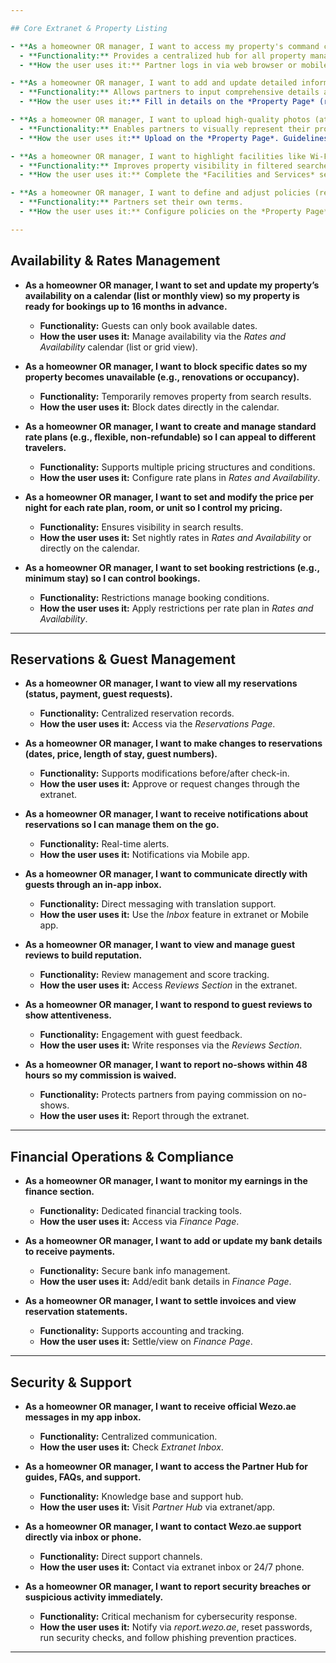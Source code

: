 ```yaml
---

## Core Extranet & Property Listing

- **As a homeowner OR manager, I want to access my property's command center (extranet/app) so I can manage my listing on the platform.**  
  - **Functionality:** Provides a centralized hub for all property management activities. It serves as the primary interface for partners to control their listing. For partners managing multiple properties, a "group extranet" allows for bulk changes, although individual updates may still be necessary.  
  - **How the user uses it:** Partner logs in via web browser or mobile app to manage availability, listings, and guest communications.

- **As a homeowner OR manager, I want to add and update detailed information about my property (e.g., rooms, facilities) so Wezo.ae can automatically generate descriptions.**  
  - **Functionality:** Allows partners to input comprehensive details about their accommodation. Wezo.ae auto-generates property descriptions.  
  - **How the user uses it:** Fill in details on the *Property Page* (rooms, amenities, layout). Example: highlight Wi-Fi for business travelers.

- **As a homeowner OR manager, I want to upload high-quality photos (at least five, no watermarks) so I can attract travelers and set clear expectations.**  
  - **Functionality:** Enables partners to visually represent their property. Photos drive booking decisions.  
  - **How the user uses it:** Upload on the *Property Page*. Guidelines: show current appearance, include all spaces, avoid text, logos, or sensitive data.

- **As a homeowner OR manager, I want to highlight facilities like Wi-Fi so my property matches travelers’ search criteria.**  
  - **Functionality:** Improves property visibility in filtered searches.  
  - **How the user uses it:** Complete the *Facilities and Services* section in the extranet.

- **As a homeowner OR manager, I want to define and adjust policies (reservations, payments, cancellations, house rules) so they align with my preferences.**  
  - **Functionality:** Partners set their own terms.  
  - **How the user uses it:** Configure policies on the *Property Page* (cancellation, payment, house rules).

---
```


## Availability & Rates Management

- **As a homeowner OR manager, I want to set and update my property’s availability on a calendar (list or monthly view) so my property is ready for bookings up to 16 months in advance.**
    - **Functionality:** Guests can only book available dates.
    - **How the user uses it:** Manage availability via the *Rates and Availability* calendar (list or grid view).

- **As a homeowner OR manager, I want to block specific dates so my property becomes unavailable (e.g., renovations or occupancy).**
    - **Functionality:** Temporarily removes property from search results.
    - **How the user uses it:** Block dates directly in the calendar.

- **As a homeowner OR manager, I want to create and manage standard rate plans (e.g., flexible, non-refundable) so I can appeal to different travelers.**
    - **Functionality:** Supports multiple pricing structures and conditions.
    - **How the user uses it:** Configure rate plans in *Rates and Availability*.

- **As a homeowner OR manager, I want to set and modify the price per night for each rate plan, room, or unit so I control my pricing.**
    - **Functionality:** Ensures visibility in search results.
    - **How the user uses it:** Set nightly rates in *Rates and Availability* or directly on the calendar.

- **As a homeowner OR manager, I want to set booking restrictions (e.g., minimum stay) so I can control bookings.**
    - **Functionality:** Restrictions manage booking conditions.
    - **How the user uses it:** Apply restrictions per rate plan in *Rates and Availability*.

---

## Reservations & Guest Management

- **As a homeowner OR manager, I want to view all my reservations (status, payment, guest requests).**
    - **Functionality:** Centralized reservation records.
    - **How the user uses it:** Access via the *Reservations Page*.

- **As a homeowner OR manager, I want to make changes to reservations (dates, price, length of stay, guest numbers).**
    - **Functionality:** Supports modifications before/after check-in.
    - **How the user uses it:** Approve or request changes through the extranet.

- **As a homeowner OR manager, I want to receive notifications about reservations so I can manage them on the go.**
    - **Functionality:** Real-time alerts.
    - **How the user uses it:** Notifications via Mobile app.

- **As a homeowner OR manager, I want to communicate directly with guests through an in-app inbox.**
    - **Functionality:** Direct messaging with translation support.
    - **How the user uses it:** Use the *Inbox* feature in extranet or Mobile app.

- **As a homeowner OR manager, I want to view and manage guest reviews to build reputation.**
    - **Functionality:** Review management and score tracking.
    - **How the user uses it:** Access *Reviews Section* in the extranet.

- **As a homeowner OR manager, I want to respond to guest reviews to show attentiveness.**
    - **Functionality:** Engagement with guest feedback.
    - **How the user uses it:** Write responses via the *Reviews Section*.

- **As a homeowner OR manager, I want to report no-shows within 48 hours so my commission is waived.**
    - **Functionality:** Protects partners from paying commission on no-shows.
    - **How the user uses it:** Report through the extranet.

---

## Financial Operations & Compliance

- **As a homeowner OR manager, I want to monitor my earnings in the finance section.**
    - **Functionality:** Dedicated financial tracking tools.
    - **How the user uses it:** Access via *Finance Page*.

- **As a homeowner OR manager, I want to add or update my bank details to receive payments.**
    - **Functionality:** Secure bank info management.
    - **How the user uses it:** Add/edit bank details in *Finance Page*.

- **As a homeowner OR manager, I want to settle invoices and view reservation statements.**
    - **Functionality:** Supports accounting and tracking.
    - **How the user uses it:** Settle/view on *Finance Page*.

---

## Security & Support

- **As a homeowner OR manager, I want to receive official Wezo.ae messages in my app inbox.**
    - **Functionality:** Centralized communication.
    - **How the user uses it:** Check *Extranet Inbox*.

- **As a homeowner OR manager, I want to access the Partner Hub for guides, FAQs, and support.**
    - **Functionality:** Knowledge base and support hub.
    - **How the user uses it:** Visit *Partner Hub* via extranet/app.

- **As a homeowner OR manager, I want to contact Wezo.ae support directly via inbox or phone.**
    - **Functionality:** Direct support channels.
    - **How the user uses it:** Contact via extranet inbox or 24/7 phone.

- **As a homeowner OR manager, I want to report security breaches or suspicious activity immediately.**
    - **Functionality:** Critical mechanism for cybersecurity response.
    - **How the user uses it:** Notify via *report.wezo.ae*, reset passwords, run security checks, and follow phishing prevention practices.

---